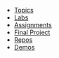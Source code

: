* [Topics](/notes/notes_main.md)
* [Labs](labs_main.md)
* [Assignments](assignments_main.md)
* [Final Project]()
* [Repos]()
* [Demos](/demo.md)